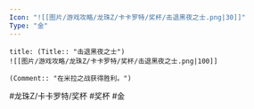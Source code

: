 ```yaml
---
Icon: "![[图片/游戏攻略/龙珠Z/卡卡罗特/奖杯/击退黑夜之士.png|30]]"
Type: "金"
---
```

```ad-common-gold-trophy
title: (Title:: "击退黑夜之士")
![[图片/游戏攻略/龙珠Z/卡卡罗特/奖杯/击退黑夜之士.png|100]]

(Comment:: "在米拉之战获得胜利。")
```

#龙珠Z/卡卡罗特/奖杯 #奖杯 #金

